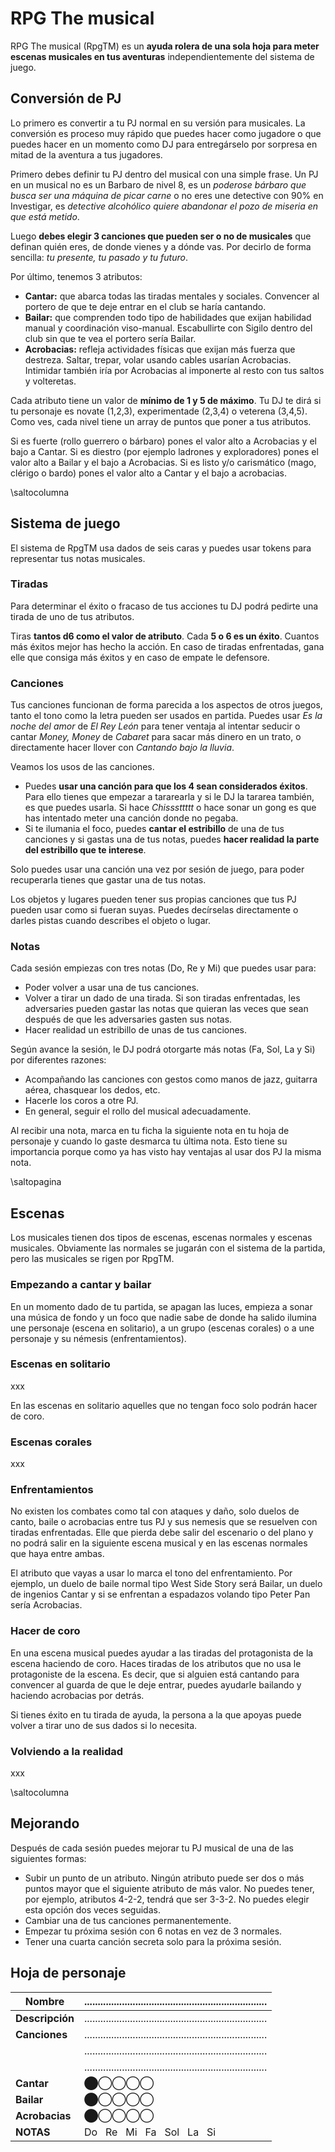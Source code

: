 # RPG The musical 

RPG The musical (RpgTM) es un **ayuda rolera de una sola hoja para meter escenas musicales en tus aventuras** independientemente del sistema de juego.

## Conversión de PJ

Lo primero es convertir a tu PJ normal en su versión para musicales. La conversión es proceso muy rápido que puedes hacer como jugadore o que puedes hacer en un momento como DJ para entregárselo por sorpresa en mitad de la aventura a tus jugadores.

Primero debes definir tu PJ dentro del musical con una simple frase. Un PJ en un musical no es un Barbaro de nivel 8, es un _poderose bárbaro que busca ser una máquina de picar carne_ o no eres une detective con 90% en Investigar, es _detective alcohólico quiere abandonar el pozo de miseria en que está metido_.

Luego **debes elegir 3 canciones que pueden ser o no de musicales** que definan quién eres, de donde vienes y a dónde vas. Por decirlo de forma sencilla: _tu presente, tu pasado y tu futuro_.

Por último, tenemos 3 atributos:

* **Cantar:** que abarca todas las tiradas mentales y sociales. Convencer al portero de que te deje entrar en el club se haría cantando.
* **Bailar:** que comprenden todo tipo de habilidades que exijan habilidad manual y coordinación viso-manual. Escabullirte con Sigilo dentro del club sin que te vea el portero sería Bailar.
* **Acrobacias:** refleja actividades físicas que exijan más fuerza que destreza. Saltar, trepar, volar usando cables usarían Acrobacias. Intimidar también iría por Acrobacias al imponerte al resto con tus saltos y volteretas.

Cada atributo tiene un valor de **mínimo de 1 y 5 de máximo**. Tu DJ te dirá si tu personaje es novate (1,2,3), experimentade (2,3,4) o veterena (3,4,5). Como ves, cada nivel tiene un array de puntos que poner a tus atributos.

Si es fuerte (rollo guerrero o bárbaro) pones el valor alto a Acrobacias y el bajo a Cantar. Si es diestro (por ejemplo ladrones y exploradores) pones el valor alto a Bailar y el bajo a Acrobacias. Si es listo y/o carismático (mago, clérigo o bardo) pones el valor alto a Cantar y el bajo a acrobacias.

\saltocolumna

## Sistema de juego

El sistema de RpgTM usa dados de seis caras y puedes usar tokens para representar tus notas musicales.

### Tiradas

Para determinar el éxito o fracaso de tus acciones tu DJ podrá pedirte una tirada de uno de tus atributos. 

Tiras **tantos d6 como el valor de atributo**. Cada **5 o 6 es un éxito**. Cuantos más éxitos mejor has hecho la acción. En caso de tiradas enfrentadas, gana elle que consiga más éxitos y en caso de empate le defensore.

### Canciones

Tus canciones funcionan de forma parecida a los aspectos de otros juegos, tanto el tono como la letra pueden ser usados en partida. Puedes usar _Es la noche del amor_ de _El Rey León_ para tener ventaja al intentar seducir o cantar _Money, Money_ de _Cabaret_ para sacar más dinero en un trato, o directamente hacer llover con _Cantando bajo la lluvia_.

Veamos los usos de las canciones. 

* Puedes **usar una canción para que los 4 sean considerados éxitos**. Para ello tienes que empezar a tararearla y si le DJ la tararea también, es que puedes usarla. Si hace _Chisssttttt_ o hace sonar un gong es que has intentado meter una canción donde no pegaba.
* Si te ilumania el foco, puedes **cantar el estribillo** de una de tus canciones y si gastas una de tus notas, puedes **hacer realidad la parte del estribillo que te interese**.

Solo puedes usar una canción una vez por sesión de juego, para poder recuperarla tienes que gastar una de tus notas.

Los objetos y lugares pueden tener sus propias canciones que tus PJ pueden usar como si fueran suyas. Puedes decírselas directamente o darles pistas cuando describes el objeto o lugar.

### Notas

Cada sesión empiezas con tres notas (Do, Re y Mi) que puedes usar para:

* Poder volver a usar una de tus canciones.
* Volver a tirar un dado de una tirada. Si son tiradas enfrentadas, les adversaries pueden gastar las notas que quieran las veces que sean después de que les adversaries gasten sus notas.
* Hacer realidad un estribillo de unas de tus canciones.

Según avance la sesión, le DJ podrá otorgarte más notas (Fa, Sol, La y Si) por diferentes razones:

* Acompañando las canciones con gestos como manos de jazz, guitarra aérea, chasquear los dedos, etc.
* Hacerle los coros a otre PJ.
* En general, seguir el rollo del musical adecuadamente.

Al recibir una nota, marca en tu ficha la siguiente nota en tu hoja de personaje y cuando lo gaste desmarca tu última nota. Esto tiene su importancia porque como ya has visto hay ventajas al usar dos PJ la misma nota.

\saltopagina

## Escenas

Los musicales tienen dos tipos de escenas, escenas normales y escenas musicales. Obviamente las normales se jugarán con el sistema de la partida, pero las musicales se rigen por RpgTM.

### Empezando a cantar y bailar

En un momento dado de tu partida, se apagan las luces, empieza a sonar una música de fondo y un foco que nadie sabe de donde ha salido ilumina une personaje (escena en solitario), a un grupo (escenas corales) o a une personaje y su némesis (enfrentamientos).

### Escenas en solitario

xxx

En las escenas en solitario aquelles que no tengan foco solo podrán hacer de coro.

### Escenas corales

xxx

### Enfrentamientos

No existen los combates como tal con ataques y daño, solo duelos de canto, baile o acrobacias entre tus PJ y sus nemesis que se resuelven con tiradas enfrentadas. Elle que pierda debe salir del escenario o del plano y no podrá salir en la siguiente escena musical y en las escenas normales que haya entre ambas.

El atributo que vayas a usar lo marca el tono del enfrentamiento. Por ejemplo, un duelo de baile normal tipo West Side Story será Bailar, un duelo de ingenios Cantar y si se enfrentan a espadazos volando tipo Peter Pan sería Acrobacias.

### Hacer de coro

En una escena musical puedes ayudar a las tiradas del protagonista de la escena haciendo de coro. Haces tiradas de los atributos que no usa le protagoniste de la escena. Es decir, que si alguien está cantando para convencer al guarda de que le deje entrar, puedes ayudarle bailando y haciendo acrobacias por detrás.

Si tienes éxito en tu tirada de ayuda, la persona a la que apoyas puede volver a tirar uno de sus dados si lo necesita.

### Volviendo a la realidad

xxx

\saltocolumna

## Mejorando

Después de cada sesión puedes mejorar tu PJ musical de una de las siguientes formas:

* Subir un punto de un atributo. Ningún atributo puede ser dos o más puntos mayor que el siguiente atributo de más valor. No puedes tener, por ejemplo, atributos 4-2-2, tendrá que ser 3-3-2. No puedes elegir esta opción dos veces seguidas. 
* Cambiar una de tus canciones permanentemente.
* Empezar tu próxima sesión con 6 notas en vez de 3 normales.
* Tener una cuarta canción secreta solo para la próxima sesión.

## Hoja de personaje

|**Nombre**     |....................................................................|
|---|---|
|**Descripción**|....................................................................|
|**Canciones**  |....................................................................|
|               |....................................................................|
|               |....................................................................|
|**Cantar**     |⬤◯◯◯◯|
|**Bailar**     |⬤◯◯◯◯|
|**Acrobacias** |⬤◯◯◯◯|
|**NOTAS**      |Do &nbsp; Re &nbsp; Mi &nbsp; Fa &nbsp; Sol &nbsp; La &nbsp; Si|
